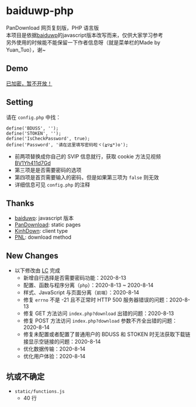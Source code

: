 # baiduwp-php
PanDownload 网页复刻版，PHP 语言版<br/>
本项目是依据[baiduwp](https://github.com/TkzcM/baiduwp)的javascript版本改写而来，仅供大家学习参考<br/>
另外使用的时候能不能保留一下作者信息呀（就是菜单栏的Made by Yuan_Tuo），谢~

## Demo
[已加密，暂不开放！](https://imwcr.cn/api/bdwp/)

## Setting
请在 `config.php` 中找：
```
define('BDUSS', '');
define('STOKEN', '');
define('IsCheckPassword', true);
define('Password', '请在这里填写密码啦ヾ(≧▽≦*)o');
```
- 前两项替换成你自己的 SVIP 信息就行，获取 cookie 方法见视频 [BV1Yh411d7Gd](https://www.bilibili.com/video/BV1Yh411d7Gd)
- 第三项是是否需要密码的选项
- 第四项是首页需要输入的密码，但是如果第三项为 `false` 则无效
- 详细信息可见 `config.php` 的注释

## Thanks
- [baiduwp](https://github.com/TkzcM/baiduwp): javascript 版本
- [PanDownload](https://pandownload.com): static pages
- [KinhDown](https://t.me/kinhdown): client type
- [PNL](https://www.lanzous.com/u/pnl): download method

## New Changes
- 以下修改由 [LC](https://github.com/lc6464 "LC") 完成
  - 新增自行选择是否需要密码功能：2020-8-13
  - 配置、函数与程序分离（`php`）：2020-8-13 ~ 2020-8-14
  - 样式、JavaScript 与页面分离（`前端`）：2020-8-14
  - 修复 `errno` 不是 -21 且不正常时 HTTP 500 服务器错误的问题：2020-8-13
  - 修复 GET 方法访问 `index.php?download` 出错的问题：2020-8-13
  - 修复 POST 方法访问 `index.php?download` 参数不齐全出错的问题：2020-8-14
  - 修复未配置或者配置了普通用户的 BDUSS 和 STOKEN 时无法获取下载链接显示空链接的问题：2020-8-14
  - 优化数据传输：2020-8-14
  - 优化用户体验：2020-8-14

## 坑或不确定
- `static/functions.js`
  - 40 行